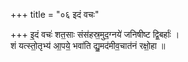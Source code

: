 +++
title = "०६ इदं वचः"

+++
इ॒दं वचः॑ शत॒साः संस॑हस्र॒मुद॒ग्नये॑ जनिषीष्ट द्वि॒बर्हाः॑ ।  
शं यत्स्तो॒तृभ्य॑ आ॒पये॒ भवा॑ति द्यु॒मद॑मीव॒चात॑नं रक्षो॒हा ॥